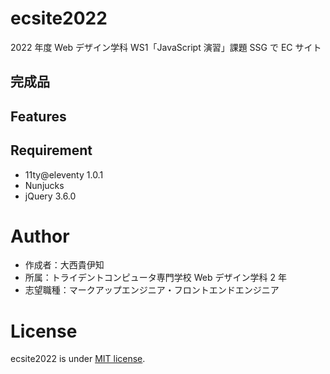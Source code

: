 # ecsite2022

<!-- 初期データは削除します。 -->

2022 年度 Web デザイン学科 WS1「JavaScript 演習」課題 SSG で EC サイト

## 完成品

<!-- 完成後、ここにURLを貼ってください。-->

## Features

<!-- セールスポイントや差別化などを説明する。-->

## Requirement

- 11ty@eleventy 1.0.1
- Nunjucks
- jQuery 3.6.0

# Author

- 作成者：大西貴伊知
- 所属：トライデントコンピュータ専門学校 Web デザイン学科 2 年
- 志望職種：マークアップエンジニア・フロントエンドエンジニア

# License

ecsite2022 is under [MIT license](https://en.wikipedia.org/wiki/MIT_License).
